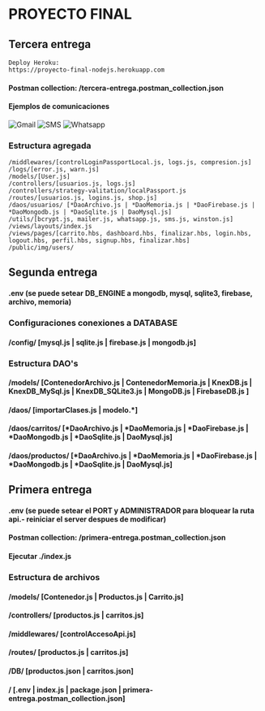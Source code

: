 # PROYECTO FINAL

## Tercera entrega
```
Deploy Heroku:
https://proyecto-final-nodejs.herokuapp.com
```
#### Postman collection: /tercera-entrega.postman_collection.json
#### Ejemplos de comunicaciones
<img src="/docs/gmail.jpeg" alt="Gmail"/>
<img src="/docs/sms.jpeg" alt="SMS"/>
<img src="/docs/whatsapp.jpeg" alt="Whatsapp"/>

### Estructura agregada
```
/middlewares/[controlLoginPassportLocal.js, logs.js, compresion.js]
/logs/[error.js, warn.js]
/models/[User.js]
/controllers/[usuarios.js, logs.js]
/controllers/strategy-valitation/localPassport.js
/routes/[usuarios.js, logins.js, shop.js]
/daos/usuarios/ [*DaoArchivo.js | *DaoMemoria.js | *DaoFirebase.js | *DaoMongodb.js | *DaoSqlite.js | DaoMysql.js]
/utils/[bcrypt.js, mailer.js, whatsapp.js, sms.js, winston.js]
/views/layouts/index.js
/views/pages/[carrito.hbs, dashboard.hbs, finalizar.hbs, login.hbs, logout.hbs, perfil.hbs, signup.hbs, finalizar.hbs]
/public/img/users/

```
## Segunda entrega
#### .env (se puede setear DB_ENGINE a mongodb, mysql, sqlite3, firebase, archivo, memoria)

### Configuraciones conexiones a DATABASE
#### /config/ [mysql.js | sqlite.js | firebase.js | mongodb.js]
### Estructura DAO's
#### /models/ [ContenedorArchivo.js | ContenedorMemoria.js | KnexDB.js | KnexDB_MySql.js | KnexDB_SQLite3.js | MongoDB.js | FirebaseDB.js ]
#### /daos/ [importarClases.js  | modelo.*]
#### /daos/carritos/ [*DaoArchivo.js | *DaoMemoria.js | *DaoFirebase.js | *DaoMongodb.js | *DaoSqlite.js | DaoMysql.js]
#### /daos/productos/ [*DaoArchivo.js | *DaoMemoria.js | *DaoFirebase.js | *DaoMongodb.js | *DaoSqlite.js | DaoMysql.js]
## Primera entrega

#### .env (se puede setear el PORT y ADMINISTRADOR para bloquear la ruta api.- reiniciar el server despues de modificar)

#### Postman collection: /primera-entrega.postman_collection.json

#### Ejecutar ./index.js

### Estructura de archivos
#### /models/ [Contenedor.js | Productos.js | Carrito.js]
#### /controllers/ [productos.js | carritos.js]
#### /middlewares/ [controlAccesoApi.js]
#### /routes/ [productos.js | carritos.js]
#### /DB/ [productos.json | carritos.json]
#### / [.env | index.js | package.json | primera-entrega.postman_collection.json]
